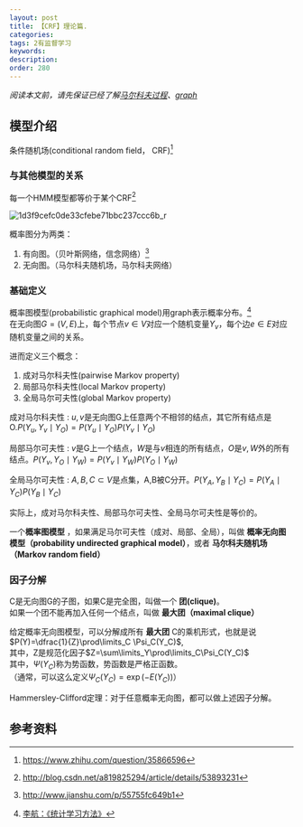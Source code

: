 ```yaml
---
layout: post
title: 【CRF】理论篇.
categories:
tags: 2有监督学习
keywords:
description:
order: 280
---
```



*阅读本文前，请先保证已经了解[马尔科夫过程](http://www.guofei.site/2017/07/09/markov.html)、[graph](http://www.guofei.site/2017/05/18/algorithm2.html)*  

## 模型介绍
条件随机场(conditional random field， CRF)[^zhihu]  
### 与其他模型的关系
每一个HMM模型都等价于某个CRF[^1]  

![1d3f9cefc0de33cfebe71bbc237ccc6b_r](https://i.imgur.com/VBinUny.jpg)  


概率图分为两类：  
1. 有向图。（贝叶斯网络，信念网络）[^2]
2. 无向图。（马尔科夫随机场，马尔科夫网络）  


### 基础定义

概率图模型(probabilistic graphical model)用graph表示概率分布。[^lihang]  
在无向图$G=(V,E)$上，每个节点$v\in V$对应一个随机变量$Y_v$，每个边$e\in E$对应随机变量之间的关系。  


进而定义三个概念：
1. 成对马尔科夫性(pairwise Markov property)
2. 局部马尔科夫性(local Markov property)
3. 全局马尔可夫性(global Markov property)


成对马尔科夫性
: $u,v$是无向图G上任意两个不相邻的结点，其它所有结点是O.$P(Y_u,Y_v\mid Y_O)=P(Y_u\mid Y_O)P(Y_v\mid Y_O)$  


局部马尔可夫性
: $v$是G上一个结点，$W$是与$v$相连的所有结点，$O$是$v,W$外的所有结点。$P(Y_v,Y_O\mid Y_W)=P(Y_v\mid Y_W)P(Y_O\mid Y_W)$  


全局马尔可夫性
: $A,B,C\subset V$是点集，A,B被C分开。$P(Y_A,Y_B\mid Y_C)=P(Y_A\mid Y_C)P(Y_B\mid Y_C)$  


实际上，成对马尔科夫性、局部马尔可夫性、全局马尔可夫性是等价的。  


一个**概率图模型** ，如果满足马尔可夫性（成对、局部、全局），叫做 **概率无向图模型（probability undirected graphical model）**，或者 **马尔科夫随机场（Markov random field）**  


### 因子分解


C是无向图G的子图，如果C是完全图，叫做一个 **团(clique)**。  
如果一个团不能再加入任何一个结点，叫做 **最大团（maximal clique）**  


给定概率无向图模型，可以分解成所有 **最大团** C的乘机形式，也就是说$P(Y)=\dfrac{1}{Z}\prod\limits_C \Psi_C(Y_C)$,  
其中，Z是规范化因子$Z=\sum\limits_Y\prod\limits_C\Psi_C(Y_C)$  
其中，$\Psi(Y_C)$称为势函数，势函数是严格正函数。  
（通常，可以这么定义$\Psi_C(Y_C)=\exp(-E(Y_C))$）  


Hammersley-Clifford定理：对于任意概率无向图，都可以做上述因子分解。  



## 参考资料
[^lihang]: [李航：《统计学习方法》](https://www.weibo.com/u/2060750830?refer_flag=1005055013_)  
[^wangxiaochuan]: [王小川授课内容](https://weibo.com/hgsz2003)  
[^EM]: 我的另一篇博客[EM算法理论篇](http://www.guofei.site/2017/11/09/em.html)
[^zhihu]: https://www.zhihu.com/question/35866596
[^1]: http://blog.csdn.net/a819825294/article/details/53893231
[^2]: http://www.jianshu.com/p/55755fc649b1
